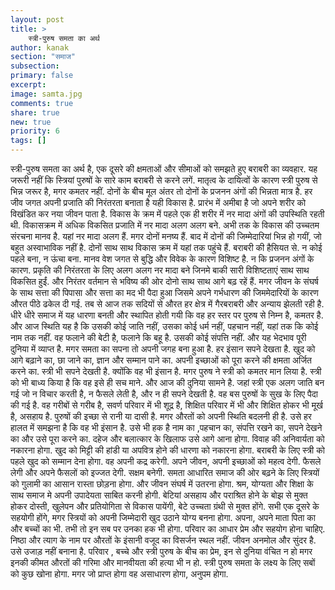 ```yaml
---
layout: post
title: >
    स्त्री-पुरुष समता का अर्थ
author: kanak
section: "समाज"
subsection:
primary: false
excerpt:
image: samta.jpg
comments: true
share: true
new: true
priority: 6
tags: []
---
```


स्त्री-पुरुष समता का अर्थ है, एक दूसरे की क्षमताओं और सीमाओं को समझते हुए बराबरी का व्यवहार. यह जरूरी नहीं कि स्त्रियां पुरुषों के सारे काम बराबरी से करने लगें. मातृत्व के दायित्वों के कारण स्त्री पुरुष से भिन्न जरूर है, मगर कमतर नहीं. दोनों के बीच मूल अंतर तो दोनों के प्रजनन अंगों की भिन्नता मात्र है. हर जीव जगत अपनी प्रजाति की निरंतरता बनाता है यही विकास है. प्रारंभ में अमीबा है जो अपने शरीर को विखंडित कर नया जीवन पाता है. विकास के क्रम में पहले एक ही शरीर में नर मादा अंगों की उपस्थिति रहती थी. विकासक्रम में अधिक विकसित प्रजाति में नर मादा अलग अलग बने. अभी तक के विकास की उच्चतम संरचना मानव है. यहां नर मादा अलग हैं. मगर दोनों मनष्य हैं. बाद में दोनों की जिम्मेदारियां भिन्न हो गयीं, जो बहुत अस्वाभाविक नहीं है. दोनों साथ साथ विकास क्रम में यहां तक पहुंचे हैं. बराबरी की हैसियत से. न कोई पहले बना, न ऊंचा बना. मानव वेश जगत से बुद्धि और विवेक के कारण विशिष्ट है. न कि प्रजनन अंगों के कारण. प्रकृति की निरंतरता के लिए अलग अलग नर मादा बने जिनमे बाकी सारी विशिष्टताएं साथ साथ विकसित हुईं. और निरंतर वर्तमान से भविष्य की ओर दोनो साथ साथ आगे बढ़ रहें हैं. मगर जीवन के संघर्ष के साथ सत्ता की पिपासा और सत्ता का मद भी पैदा हुआ जिसमे अपने गर्भधारण की जिममेदारियों के कारण औरत पीठे ढकेल दी गई. तब से आज तक सदियों से औरत हर क्षेत्र में गैरबराबरी और अन्याय झेलती रही है. धीरे धीरे समाज में यह धारणा बनती और स्थापित होती गयी कि वह हर स्तर पर पुरुष से निम्न है, कमतर है. और आज स्थिति यह है कि उसकी कोई जाति नहीं, उसका कोई धर्म नहीं, पहचान नहीं, यहां तक कि कोई नाम तक नहीं. वह फलाने की बेटी है, फलाने कि बहू है. उसकी कोई संपत्ति नहीं. और यह भेदभाव पूरी दुनिया में व्याप्त है.
 मगर समता का सपना तो अपनी जगह बना हुआ है. हर इंसान सपने देखता है. खुद को आगे बढ़ाने का, छा जाने का, ज्ञान और सम्मान पाने का. अपनी इच्छाओं को पूरा करने की क्षमता अर्जित करने का. स्त्री भी सपने देखती है. क्योंकि वह भी इंसान है. मगर पुरुष ने स्त्री को कमतर मान लिया है. स्त्री को भी बाध्य किया है कि वह इसे ही सच माने. और आज की दुनिया सामने है. जहां स्त्री एक अलग जाति बन गई जो न विचार करती है, न फैसले लेती है, और न ही सपने देखती है. वह बस पुरुषों के सुख के लिए पैदा की गई है. वह गरीबों से गरीब है, सवर्ण परिवार में भी शूद्र है, शिक्षित परिवार में भी और शिक्षित होकर भी मूर्ख है, असहाय है. पुरुषों की इच्छा से रानी या दासी है.
मगर औरतों को अपनी स्थिति बदलनी ही है. उसे हर हालत में समझना है कि वह भी इंसान है. उसे भी हक है नाम का ,पहचान का, संपत्ति रखने का, सपने देखने का और उसे पूरा करने का. दहेज और बलात्कार के खिलाफ उसे आगे आना होगा. विवाह की अनिवार्यता को नकारना होगा. खुद को मिट्टी की हांडी या अपवित्र होने की धारणा को नकारना होगा. बराबरी के लिए स्त्री को पहले खुद को सम्मान देना होगा. वह अपनी कद्र करेगी. अपने जीवन, अपनी इच्छाओं को महत्व देगी. फैसले लेगी और अपने फैसलों को इज्जत देगी. सक्षम बनेगी. समता आधारित समाज की ओर बढ़ने के लिए स्त्रियों को गुलामी का आसान रास्ता छोड़ना होगा. और जीवन संघर्ष में उतरना होगा. श्रम, योग्यता और शिक्षा के साथ समाज मे अपनी उपादेयता साबित करनी होगी. बेटियां असहाय और पराश्रित होने के बोझ से मुक्त होकर दोस्ती, खुलेपन और प्रतियोगिता से विकास पायेंगी, बेटे उच्चता ग्रंथी से मुक्त होंगे. सभी एक दूसरे के सहयोगी होंगे, मगर स्त्रियों को अपनी जिम्मेदारी खुद उठाने योग्य बनना होगा. अपना, अपने माता पिता का और बच्चों का भी. तभी तो इन सब पर उनका हक भी होगा. परिवार का आधार प्रेम और सहयोग होना चाहिए. निष्ठा और त्याग के नाम पर औरतों के इंसानी वजूद का विसर्जन स्थल नहीं. जीवन अनमोल और सुंदर है. उसे उजाड़ नहीं बनाना है. परिवार , बच्चे और स्त्री पुरुष के बीच का प्रेम, इन से दुनिया वंचित न हो मगर इनकी कीमत औरतों की गरिमा और मानवीयता की हत्या भी न हो. स्त्री पुरुष समता के लक्ष्य के लिए सबों को कुछ खोना होगा. मगर जो प्राप्त होगा वह असाधारण होगा, अनुपम होगा.